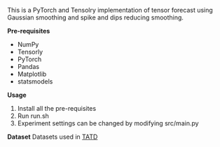 This is a PyTorch and Tensolry implementation of tensor forecast using Gaussian smoothing and spike and dips reducing smoothing.

**Pre-requisites**
* NumPy
* Tensorly
* PyTorch
* Pandas
* Matplotlib
* statsmodels

**Usage**
1. Install all the pre-requisites
2. Run run.sh
3. Experiment settings can be changed by modifying src/main.py

**Dataset**
Datasets used in [TATD](https://github.com/snudatalab/TATD)


